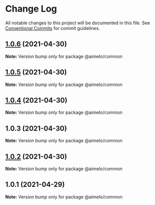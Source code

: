 # Change Log

All notable changes to this project will be documented in this file.
See [Conventional Commits](https://conventionalcommits.org) for commit guidelines.

## [1.0.6](https://github.com/aimelo-io/aimelo-nestjs/compare/@aimelo/common@1.0.5...@aimelo/common@1.0.6) (2021-04-30)

**Note:** Version bump only for package @aimelo/common





## [1.0.5](https://github.com/aimelo-io/aimelo-nestjs/compare/@aimelo/common@1.0.4...@aimelo/common@1.0.5) (2021-04-30)

**Note:** Version bump only for package @aimelo/common





## [1.0.4](https://github.com/aimelo-io/aimelo-nestjs/compare/@aimelo/common@1.0.3...@aimelo/common@1.0.4) (2021-04-30)

**Note:** Version bump only for package @aimelo/common





## 1.0.3 (2021-04-30)

**Note:** Version bump only for package @aimelo/common





## [1.0.2](https://github.com/aimelo-io/aimelo-nestjs/compare/@aimelo/common@1.0.1...@aimelo/common@1.0.2) (2021-04-30)

**Note:** Version bump only for package @aimelo/common





## 1.0.1 (2021-04-29)

**Note:** Version bump only for package @aimelo/common
